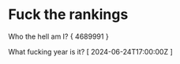 # Fuck the rankings

Who the hell am I?
{ 4689991 }

What fucking year is it?
[ 2024-06-24T17:00:00Z ]
